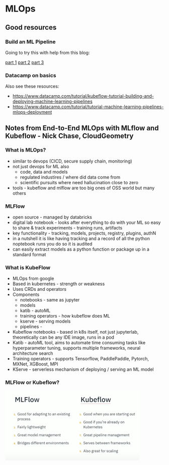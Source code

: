 # MLOps

## Good resources

### Build an ML Pipeline

Going to try this with help from this blog:

[part 1](https://blogs.cisco.com/developer/readyformlops01)
[part 2](https://blogs.cisco.com/developer/machinelearningpipeline01)
[part 3](https://blogs.cisco.com/developer/machinelearningops03)

### Datacamp on basics

Also see these resources:
- https://www.datacamp.com/tutorial/kubeflow-tutorial-building-and-deploying-machine-learning-pipelines
- https://www.datacamp.com/tutorial/tutorial-machine-learning-pipelines-mlops-deployment


## Notes from End-to-End MLOps with MLflow and Kubeflow - Nick Chase, CloudGeometry

### What is MLOps?

- similar to devops (CICD, secure supply chain, monitoring)
- not just devops for ML also
  - code, data and models
  - regulated industires / where did data come from
  - scientific pursuits where need hallucination close to zero
- tools - kubeflow and mlflow are too big ones of OSS world but many others

### MLFlow

- open source - managed by databricks
- digital lab notebook - looks after everything to do with your ML so easy to share & track experiments - training runs, artifacts
- key functionality - tracking, models, projects, registry, plugins, authN
- in a nutshell it is like having tracking and a record of all the python noptebook runs you do so it is audited 
- can easily extract models as a python function or package up in a standard format

### What is KubeFlow

- MLOps from google
- Based in kubernetes - strength or weakness
- Uses CRDs and operators
- Components
  - notebooks - same as jupyter
  - models
  - katib - autoML
  - training operators - how kubeflow does ML
  - kserve - serving models
  - pipelines - 
- Kubeflow notebooks - based in k8s itself, not just jupyterlab, theoretically can be any IDE image, runs in a pod
- Katib - autoML tool, aims to automate time consuming tasks like hyperparameter tuning, supports multiple frameworks, neural architecture search
- Training operators - supports Tensorflow, PaddlePaddle, Pytorch, MXNet, XGBoost, MPI
- KServe - serverless mechanism of deploying / serving an ML model

### MLFlow or Kubeflow?

![MLFlow or Kubeflow?](images/mlflow-v-kubeflow.png)